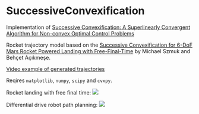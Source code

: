 # SuccessiveConvexification
Implementation of [Successive Convexification: A Superlinearly Convergent Algorithm for Non-convex Optimal Control Problems
](https://arxiv.org/abs/1804.06539)

Rocket trajectory model based on the
[Successive Convexification for 6-DoF Mars Rocket Powered Landing with Free-Final-Time](https://arxiv.org/abs/1802.03827)
by Michael Szmuk and Behçet Açıkmeşe.

[Video example of generated trajectories](https://gfycat.com/InbornCoarseArcticseal)

Reqires `matplotlib`, `numpy`, `scipy` and `cvxpy`.

Rocket landing with free final time:
![](https://i.imgur.com/W6E0rgL.png)

Differential drive robot path planning:
![](https://i.imgur.com/xNaD5eP.png)

